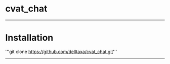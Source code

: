 # cvat_chat
***********
# Installation
'''git clone https://github.com/delltaxa/cvat_chat.git'''
***********
